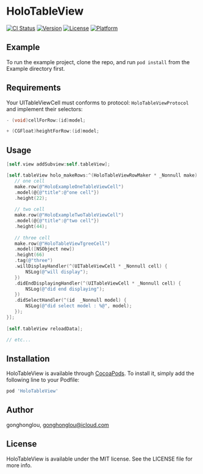 # HoloTableView

[![CI Status](https://img.shields.io/travis/gonghonglou/HoloTableView.svg?style=flat)](https://travis-ci.org/gonghonglou/HoloTableView)
[![Version](https://img.shields.io/cocoapods/v/HoloTableView.svg?style=flat)](https://cocoapods.org/pods/HoloTableView)
[![License](https://img.shields.io/cocoapods/l/HoloTableView.svg?style=flat)](https://cocoapods.org/pods/HoloTableView)
[![Platform](https://img.shields.io/cocoapods/p/HoloTableView.svg?style=flat)](https://cocoapods.org/pods/HoloTableView)

## Example

To run the example project, clone the repo, and run `pod install` from the Example directory first.

## Requirements

Your UITableViewCell must conforms to protocol: `HoloTableViewProtocol` and implement their selectors: 

```objective-c
- (void)cellForRow:(id)model;

+ (CGFloat)heightForRow:(id)model;
```

## Usage

```objective-c
[self.view addSubview:self.tableView];

[self.tableView holo_makeRows:^(HoloTableViewRowMaker * _Nonnull make) {
   // one cell
   make.row(@"HoloExampleOneTableViewCell")
   .model(@{@"title":@"one cell"})
   .height(22);
   
   // two cell
   make.row(@"HoloExampleTwoTableViewCell")
   .model(@{@"title":@"two cell"})
   .height(44);
   
   // three cell
   make.row(@"HoloTableViewTgreeCell")
   .model([NSObject new])
   .height(66)
   .tag(@"three")
   .willDisplayHandler(^(UITableViewCell * _Nonnull cell) {
       NSLog(@"will display");
   })
   .didEndDisplayingHandler(^(UITableViewCell * _Nonnull cell) {
       NSLog(@"did end displaying");
   })
   .didSelectHandler(^(id  _Nonnull model) {
       NSLog(@"did select model : %@", model);
   });
}];
    
[self.tableView reloadData];

// etc...
```

## Installation

HoloTableView is available through [CocoaPods](https://cocoapods.org). To install
it, simply add the following line to your Podfile:

```ruby
pod 'HoloTableView'
```

## Author

gonghonglou, gonghonglou@icloud.com

## License

HoloTableView is available under the MIT license. See the LICENSE file for more info.


